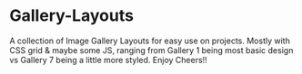 # Gallery-Layouts
A collection of Image Gallery Layouts for easy use on projects.  Mostly with CSS grid &amp; maybe some JS, ranging from Gallery 1 being most basic design vs Gallery 7 being a little more styled.  Enjoy Cheers!!
